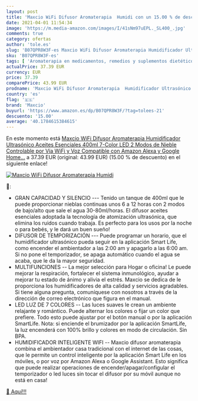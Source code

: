 ```yaml
---
layout: post
title: 'Maxcio WiFi Difusor Aromaterapia  Humidi con un 15.00 % de descuento'
date: 2021-04-01 11:54:34
image: 'https://m.media-amazon.com/images/I/41sNm97uEPL._SL400_.jpg'
comments: true
category: ofertas
author: 'tole.es'
slug: 'B07QPR8W3F-es Maxcio WiFi Difusor Aromaterapia Humidificador Ultrasónico...'
sku: 'B07QPR8W3F-es'
tags: [ 'Aromaterapia en medicamentos, remedios y suplementos dietéticos','Cuidado de la salud','Difusores de aceite perfumado','Salud y cuidado personal','Terapias alternativas en medicamentos y remedios y suplementos dietéticos','alexa','google','home','maxcio', ]
actualPrice: 37.39 EUR
currency: EUR
price: 37.39
comparePrice: 43.99 EUR
prodname: 'Maxcio WiFi Difusor Aromaterapia  Humidificador Ultrasónico Aceites Esenciales 400ml 7-Color LED 2 Modos de Nieble Controlable por Vía WiFi y Voz Compatible con Amazon Alexa y Google Home…'
country: 'es'
flag: '🇪🇸'
brand: 'Maxcio'
buyurl: 'https://www.amazon.es/dp/B07QPR8W3F/?tag=tolees-21'
descuento: '15.00'
average: '40.1784615384615'
---
```


En este momento está [Maxcio WiFi Difusor Aromaterapia  Humidificador Ultrasónico Aceites Esenciales 400ml 7-Color LED 2 Modos de Nieble Controlable por Vía WiFi y Voz Compatible con Amazon Alexa y Google Home…](https://www.amazon.es/dp/B07QPR8W3F/?tag=tolees-21) a 37.39 EUR (original: 43.99 EUR) (15.00 %  de descuento) en el siguiente enlace!

[![Maxcio WiFi Difusor Aromaterapia  Humidi](https://m.media-amazon.com/images/I/41sNm97uEPL._SL400_.jpg)](https://www.amazon.es/dp/B07QPR8W3F/?tag=tolees-21)

🔎:

- GRAN CAPACIDAD Y SILENCIO --- Tenido un tanque de 400ml que le puede proporcionar nieblas continuas unos 6 a 12 horas con 2 modos de bajo/alto que sale el agua 30-80ml/horas. El difusor aceites esenciales adoptada la tecnología de atomización ultrasónica, que elimina los ruidos cuando trabaja. Es perfecto para los usos por la noche o para bebés, y le dará un buen sueño!
- DIFUSOR DE TEMPORIZACIÓN --- Puede programar un horario, que el humidificador ultrasónico pueda seguir en la aplicación Smart Life, como encender el ambientador a las 2:00 am y apagarlo a las 6:00 am. Si no pone el temporizador, se apaga automático cuando el agua se acaba, que le da la mayor seguridad.
- MULTIFUNCIONES -- La mejor selección para Hogar o oficina! Le puede mejorar la respiración, fortalecer el sistema inmunológico, ayudar a mejorar tu estado de ánimo y alivia el estrés. Maxcio se dedica de le proporciona los humidificadores de alta calidad y servicios agradables. Si tiene alguna pregunta, comuníquese con nosotros a través de la dirección de correo electrónico que figura en el manual.
- LED LUZ DE 7 COLORES -- Las luces suaves le crean un ambiente relajante y romántico. Puede alternar los colores o fijar un color que prefiere. Todo esto puede ajustar por el botón manual o por la aplicación SmartLife. Nota: si enciende el brumizador por la aplicación SmartLife, la luz encenderá con 100% brillo y colores en modo de circulación. Sin BPA.
- HUMIDIFICADOR INTELIGENTE WIFI -- Maxcio difusor aromaterapia combina el ambientador casa tradicional con el internet de las cosas, que le permite un control inteligente por la aplicación Smart Life en los móviles, o por voz por Amazon Alexa o Google Assistant. Esto significa que puede realizar operaciones de encender/apagar/configular el temporizador o led luces sin tocar el difusor por su móvil aunque no está en casa!

[🛒 Aquí!!!](https://www.amazon.es/dp/B07QPR8W3F/?tag=tolees-21)
